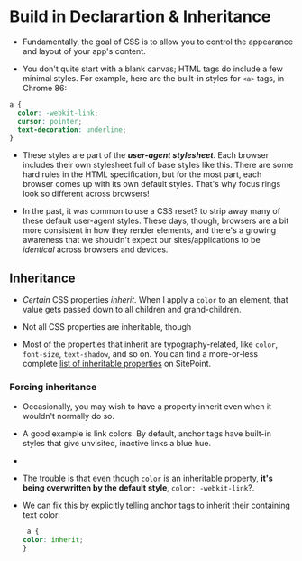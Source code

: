 # Build in Declarartion & Inheritance

- Fundamentally, the goal of CSS is to allow you to control the appearance and layout of your app's content.

- You don't quite start with a blank canvas; HTML tags do include a few minimal styles. For example, here are the built-in styles for  `<a>`  tags, in Chrome 86:
```css
a {
  color: -webkit-link;
  cursor: pointer;
  text-decoration: underline;
}
```
- These styles are part of the _**user-agent stylesheet**_. Each browser includes their own stylesheet full of base styles like this. There are some hard rules in the HTML specification, but for the most part, each browser comes up with its own default styles. That's why focus rings look so different across browsers!

- In the past, it was common to use a CSS reset? to strip away many of these default user-agent styles. These days, though, browsers are a bit more consistent in how they render elements, and there's a growing awareness that we shouldn't expect our sites/applications to be _identical_ across browsers and devices.

## Inheritance

- _Certain_ CSS properties _inherit_. When I apply a `color` to an element, that value gets passed down to all children and grand-children.

- Not all CSS properties are inheritable, though

- Most of the properties that inherit are typography-related, like `color`, `font-size`, `text-shadow`, and so on. You can find a more-or-less complete [list of inheritable properties](https://www.sitepoint.com/css-inheritance-introduction/#list-css-properties-inherit) on SitePoint.

### Forcing inheritance

- Occasionally, you may wish to have a property inherit even when it wouldn't normally do so.

- A good example is link colors. By default, anchor tags have built-in styles that give unvisited, inactive links a blue hue.
- 
- The trouble is that even though  `color`  is an inheritable property,  **it's being overwritten by the default style**,  `color: -webkit-link`?.

- We can fix this by explicitly telling anchor tags to inherit their containing text color:
	```css
	 a {
    color: inherit;
  }
  ```
